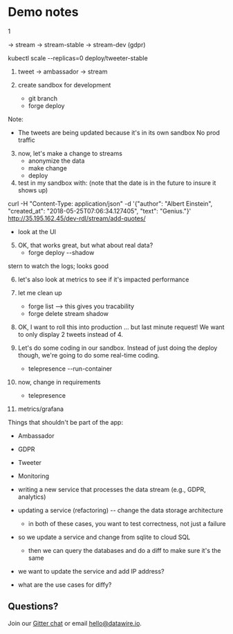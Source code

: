 # Demo notes

1


-> stream
   -> stream-stable 
   -> stream-dev (gdpr)


kubectl scale --replicas=0 deploy/tweeter-stable

1. tweet -> ambassador -> stream



2. create sandbox for development
   * git branch
   * forge deploy

Note:
* The tweets are being updated because it's in its own sandbox
  No prod traffic


3. now, let's make a change to streams
   * anonymize the data
   * make change
   * deploy
4. test in my sandbox with: (note that the date is in the future to insure it shows up)

curl -H "Content-Type: application/json" -d '{"author": "Albert Einstein", "created_at": "2018-05-25T07:06:34.127405", "text": "Genius."}' http://35.195.162.45/dev-rdl/stream/add-quotes/

   * look at the UI
5. OK, that works great, but what about real data?
   * forge deploy --shadow

stern to watch the logs; looks good

6. let's also look at metrics to see if it's impacted performance

7. let me clean up
   * forge list --> this gives you tracability
   * forge delete stream shadow

8. OK, I want to roll this into production ... but last minute request! We want to only display 2 tweets instead of 4.

9. Let's do some coding in our sandbox. Instead of just doing the deploy though, we're going to do some real-time coding.
   * telepresence --run-container 

7. now, change in requirements
   * telepresence
8. metrics/grafana


Things that shouldn't be part of the app:

* Ambassador
* GDPR
* Tweeter
* Monitoring








* writing a new service that processes the data stream (e.g., GDPR, analytics)
* updating a service (refactoring) -- change the data storage architecture
  * in both of these cases, you want to test correctness, not just a failure

* so we update a service and change from sqlite to cloud SQL
  * then we can query the databases and do a diff to make sure it's the same
* we want to update the service and add IP address?

* what are the use cases for diffy?


## Questions?

Join our [Gitter chat](https://gitter.im/datawire/users) or email hello@datawire.io.
